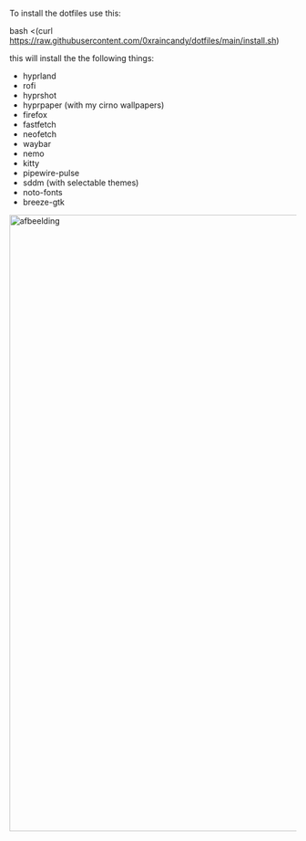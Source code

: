 To install the dotfiles use this:

bash <(curl https://raw.githubusercontent.com/0xraincandy/dotfiles/main/install.sh)

this will install the the following things:
- hyprland
- rofi
- hyprshot
- hyprpaper (with my cirno wallpapers)
- firefox
- fastfetch
- neofetch
- waybar
- nemo
- kitty
- pipewire-pulse
- sddm (with selectable themes)
- noto-fonts
- breeze-gtk
<img width="1920" height="1080" alt="afbeelding" src="https://github.com/user-attachments/assets/fa717683-0413-42b7-8f5a-3569f7f6ec6d" />
